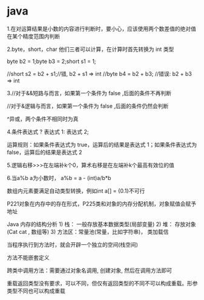 # java

1.在对运算结果是小数的内容进行判断时，要小心，应该使用两个数差值的绝对值在某个精度范围内判断



2.byte，short，char 他们三者可以计算，在计算时首先转换为 int 类型

byte b2 = 1;byte b3 = 2;short s1 = 1;

//short s2 = b2 + s1;//错, b2 + s1 => int //byte b4 = b2 + b3; //错误: b2 + b3 => int



3.//对于&&短路与而言，如果第一个条件为 false ,后面的条件不再判断

//对于&逻辑与而言，如果第一个条件为 false ,后面的条件仍然会判断

^异或，两个条件不相同时为真


4.条件表达式 ? 表达式 1: 表达式 2;

运算规则：如果条件表达式为 true，运算后的结果是表达式 1；如果条件表达式为 false，运算后的结果是表达式 2

5.逻辑右移>>>在左端补k个0，算术右移是在左端补k个最高有效位的值

6.当a%b a为小数时， a%b = a - (int)a/b*b

数组内元素要满足自动类型转换，例如int a[] = {0.1}不可行

P221对象在内存中的存在形式，P225类和对象的内存分配机制，对象赋值会赋予地址

Java 内存的结构分析 1) 栈： 一般存放基本数据类型(局部变量) 2) 堆： 存放对象(Cat cat , 数组等) 3) 方法区：常量池(常量，比如字符串)， 类加载信

当程序执行到方法时，就会开辟一个独立的空间(栈空间)

方法不能嵌套定义

跨类中调用方法：需要通过对象名调用, 创建对象, 然后在调用方法即可

重载返回类型没有要求，可以不同，但仅有返回类型的不同不可以构成重载。形参类型不同也可以构成重载